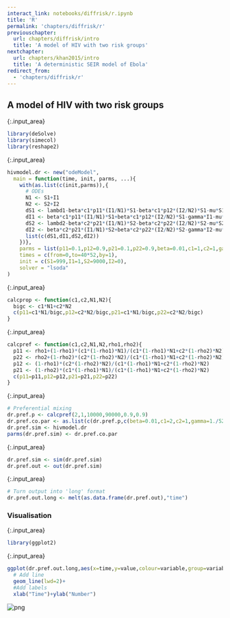 ```yaml
---
interact_link: notebooks/diffrisk/r.ipynb
title: 'R'
permalink: 'chapters/diffrisk/r'
previouschapter:
  url: chapters/diffrisk/intro
  title: 'A model of HIV with two risk groups'
nextchapter:
  url: chapters/khan2015/intro
  title: 'A deterministic SEIR model of Ebola'
redirect_from:
  - 'chapters/diffrisk/r'
---
```


## A model of HIV with two risk groups


{:.input_area}
```R
library(deSolve)
library(simecol)
library(reshape2)
```


{:.input_area}
```R
hivmodel.dr <- new("odeModel",
  main = function(time, init, parms, ...){
    with(as.list(c(init,parms)),{
      # ODEs
      N1 <- S1+I1
      N2 <- S2+I2
      dS1 <- lambd1-beta*c1*p11*(I1/N1)*S1-beta*c1*p12*(I2/N2)*S1-mu*S1
      dI1 <- beta*c1*p11*(I1/N1)*S1+beta*c1*p12*(I2/N2)*S1-gamma*I1-mu*I1
      dS2 <- lambd2-beta*c2*p21*(I1/N1)*S2-beta*c2*p22*(I2/N2)*S2-mu*S2
      dI2 <- beta*c2*p21*(I1/N1)*S2+beta*c2*p22*(I2/N2)*S2-gamma*I2-mu*I2
      list(c(dS1,dI1,dS2,dI2))
    })},
    parms = list(p11=0.1,p12=0.9,p21=0.1,p22=0.9,beta=0.01,c1=1,c2=1,gamma=1./520,mu=1./(70*52),lambd1=1000./(70*52),lambd2=9000./(70*52)),
    times = c(from=0,to=40*52,by=1),
    init = c(S1=999,I1=1,S2=9000,I2=0),
    solver = "lsoda"
)
```


{:.input_area}
```R
calcprop <- function(c1,c2,N1,N2){
  bigc <- c1*N1+c2*N2
  c(p11=c1*N1/bigc,p12=c2*N2/bigc,p21=c1*N1/bigc,p22=c2*N2/bigc)
}
```


{:.input_area}
```R
calcpref <- function(c1,c2,N1,N2,rho1,rho2){
  p11 <- rho1+(1-rho1)*(c1*(1-rho1)*N1)/(c1*(1-rho1)*N1+c2*(1-rho2)*N2)
  p22 <- rho2+(1-rho2)*(c2*(1-rho2)*N2)/(c1*(1-rho1)*N1+c2*(1-rho2)*N2)
  p12 <- (1-rho1)*(c2*(1-rho2)*N2)/(c1*(1-rho1)*N1+c2*(1-rho2)*N2)
  p21 <- (1-rho2)*(c1*(1-rho1)*N1)/(c1*(1-rho1)*N1+c2*(1-rho2)*N2)
  c(p11=p11,p12=p12,p21=p21,p22=p22)
}
```


{:.input_area}
```R
# Preferential mixing
dr.pref.p <- calcpref(2,1,10000,90000,0.9,0.9)
dr.pref.co.par <- as.list(c(dr.pref.p,c(beta=0.01,c1=2,c2=1,gamma=1./520,mu=1./(70*52),lambd1=10000./(70*52),lambd2=90000./(70*52))))
dr.pref.sim <- hivmodel.dr
parms(dr.pref.sim) <- dr.pref.co.par
```


{:.input_area}
```R
dr.pref.sim <- sim(dr.pref.sim)
dr.pref.out <- out(dr.pref.sim)
```


{:.input_area}
```R
# Turn output into 'long' format
dr.pref.out.long <- melt(as.data.frame(dr.pref.out),"time")
```

### Visualisation


{:.input_area}
```R
library(ggplot2)
```


{:.input_area}
```R
ggplot(dr.pref.out.long,aes(x=time,y=value,colour=variable,group=variable))+
  # Add line
  geom_line(lwd=2)+
  #Add labels
  xlab("Time")+ylab("Number")
```




![png](../../images/chapters/diffrisk/r_10_1.png)

